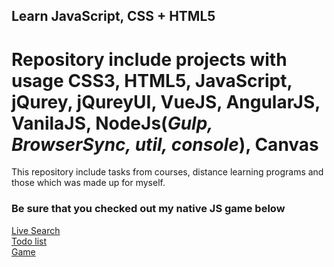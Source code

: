 ## Learn JavaScript, CSS + HTML5
# Repository include projects with usage <b>CSS3, HTML5, JavaScript, jQurey, jQureyUI, VueJS, AngularJS, VanilaJS, NodeJs(<i>Gulp, BrowserSync, util, console</i>), Canvas </b>
This repository include tasks from courses, distance learning programs and those which was made up for myself.

### Be sure that you checked out my native JS game below

<a href="https://grinzzly.github.io/Messing-with-JS/LiveSearch/" target="_blank">Live Search</a><br>
<a href="https://grinzzly.github.io/Messing-with-JS/ToDoList/" target="_blank">Todo list</a><br>
<a href="https://grinzzly.github.io/Messing-with-JS/Game/" target="_blank">Game</a><br>
